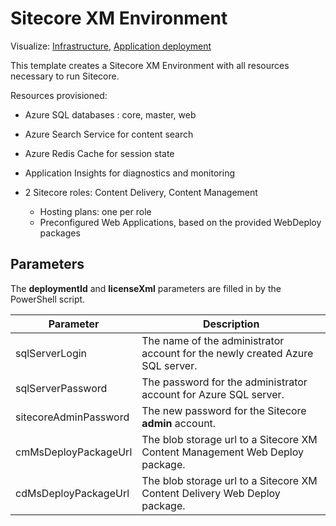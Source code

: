 # Sitecore XM Environment

Visualize: 
[Infrastructure](http://armviz.io/#/?load=https%3A%2F%2Fraw.githubusercontent.com%2FSitecore%2Fsitecore-azure-quickstart-templates%2Fmaster%2FSitecore%208.2.3%2Fxm%2Fnested%2Finfrastructure.json),
[Application deployment](http://armviz.io/#/?load=https%3A%2F%2Fraw.githubusercontent.com%2FSitecore%2Fsitecore-azure-quickstart-templates%2Fmaster%2FSitecore%208.2.3%2Fxm%2Fnested%2Fapplication.json)


This template creates a Sitecore XM Environment with all resources necessary to run Sitecore.

Resources provisioned:
 
  * Azure SQL databases : core, master, web
  * Azure Search Service for content search
  * Azure Redis Cache for session state
  * Application Insights for diagnostics and monitoring
  * 2 Sitecore roles: Content Delivery, Content Management

    * Hosting plans: one per role
    * Preconfigured Web Applications, based on the provided WebDeploy packages
    
## Parameters
The **deploymentId** and **licenseXml** parameters are filled in by the PowerShell script.

| Parameter               | Description
--------------------------|------------------------------------------------
| sqlServerLogin          | The name of the administrator account for the newly created Azure SQL server.
| sqlServerPassword       | The password for the administrator account for Azure SQL server.
| sitecoreAdminPassword   | The new password for the Sitecore **admin** account.
| cmMsDeployPackageUrl    | The blob storage url to a Sitecore XM Content Management Web Deploy package.
| cdMsDeployPackageUrl    | The blob storage url to a Sitecore XM Content Delivery Web Deploy package.

